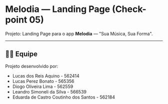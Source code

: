 # Melodia — Landing Page (Check-point 05)

Projeto: Landing Page para o app **Melodia** — "Sua Música, Sua Forma".

---

## 👨‍💻 Equipe

Projeto desenvolvido por:  
- Lucas dos Reis Aquino - 562414  
- Lucas Perez Bonato - 565356  
- Diogo Oliveira Lima - 562559  
- Leandro Simoneli da Silva - 566539  
- Eduarda de Castro Coutinho dos Santos - 562184
